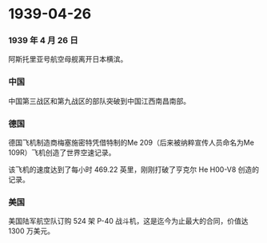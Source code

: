 # 1939-04-26

### 1939 年 4 月 26 日

阿斯托里亚号航空母舰离开日本横滨。

### 中国

中国第三战区和第九战区的部队突破到中国江西南昌南部。

### 德国

德国飞机制造商梅塞施密特凭借特制的Me 209（后来被纳粹宣传人员命名为Me
109R）飞机创造了世界空速记录。

该飞机的速度达到了每小时 469.22 英里，刚刚打破了亨克尔 He H00-V8
创造的记录。

### 美国

美国陆军航空队订购 524 架 P-40 战斗机，这是迄今为止最大的合同，价值达
1300 万美元。